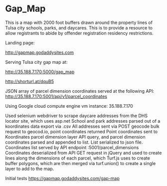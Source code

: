 # Gap_Map

This is a map with 2000 foot buffers drawn around the property lines of Tulsa city schools, parks, and daycares. This is to provide a resource to allow registrants to abide by offender registration residency restrictions.

Landing page:

http://gapmap.godaddysites.com


Serving Tulsa city gap map at:

http://35.188.7.170:5000/gap_map

http://shorturl.at/dquB5

JSON array of parcel dimension coordinates served at the following API:
http://35.188.7.170:5001/api/v1/parcel_coordinates

Using Google cloud compute engine vm instance:
35.188.7.170

Used selenium webdriver to scrape daycare addresses from the DHS locator site, which uses asp.net
School and park addresses parsed out of a koordinates data export via .csv
All addresses sent via POST geocode bulk request to geocod.io, point coordinates returned
Point coordinates sent to Koordinates parcel dimension layer API query, and parcel dimension coordinates parsed and appended to list. List serialized to json file. 
Coordinates list served by API endpoint :5001/parcel_dimensions 
Coordinates deserialized from API GET request in jQuery and used to create lines along the dimensions of each parcel, which Turf.js uses to create buffer polygons, which are then merged via turf.union() to create a single layer to add to the map.

 
Initial tests
https://gapmap.godaddysites.com/gap-map
